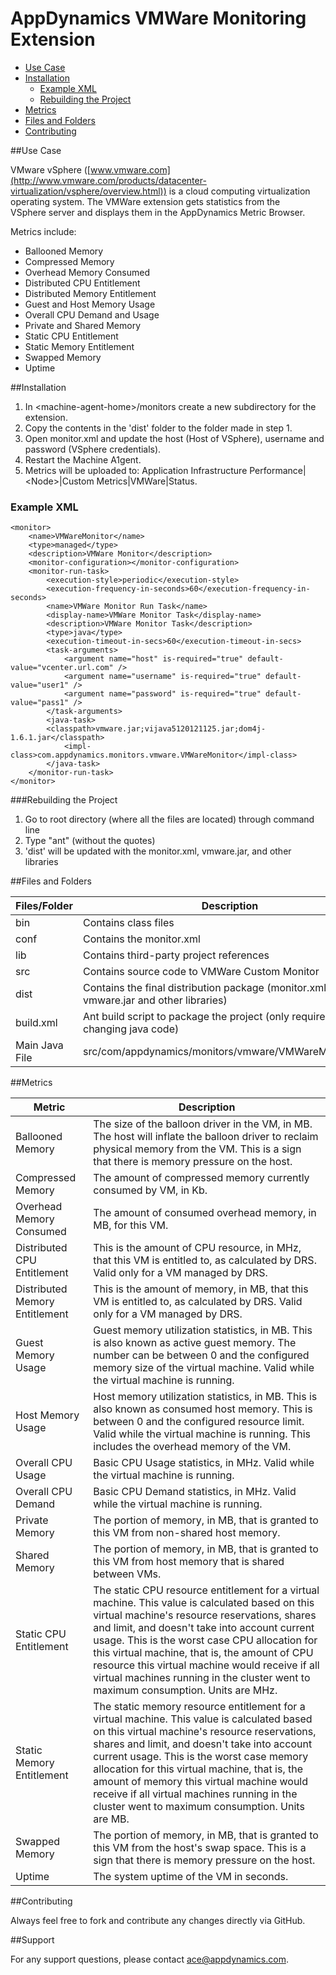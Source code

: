 # AppDynamics VMWare Monitoring Extension

- [Use Case](vmware-readme.md#use-case)
- [Installation](vmware-readme.md#installation)
    - [Example XML](vmware-readme.md#example-xml)
    - [Rebuilding the Project](vmware-readme.md#rebuilding-the-project)
- [Metrics](vmware-readme.md#metrics)
- [Files and Folders](vmware-readme.md#files-and-folders)
- [Contributing](vmware-readme.md#contributing)

##Use Case

VMware vSphere ([www.vmware.com](http://www.vmware.com/products/datacenter-virtualization/vsphere/overview.html))
is a cloud computing virtualization operating system.
The VMWare extension gets statistics from the VSphere server and displays them in the AppDynamics Metric Browser.

Metrics include:

* Ballooned Memory
* Compressed Memory
* Overhead Memory Consumed
* Distributed CPU Entitlement
* Distributed Memory Entitlement
* Guest and Host Memory Usage
* Overall CPU Demand and Usage
* Private and Shared Memory
* Static CPU Entitlement
* Static Memory Entitlement
* Swapped Memory
* Uptime

##Installation

1. In \<machine-agent-home\>/monitors create a new subdirectory for the extension.
2. Copy the contents in the 'dist' folder to the folder made in step 1.
3. Open monitor.xml and update the host (Host of VSphere), username and password (VSphere credentials).
4. Restart the Machine A1gent.
5. Metrics will be uploaded to: Application Infrastructure Performance|\<Node\>|Custom Metrics|VMWare|Status.

### Example XML

    <monitor>
	    <name>VMWareMonitor</name>
	    <type>managed</type>
	    <description>VMWare Monitor</description>
	    <monitor-configuration></monitor-configuration>
	    <monitor-run-task>
		    <execution-style>periodic</execution-style>
		    <execution-frequency-in-seconds>60</execution-frequency-in-seconds>
		    <name>VMWare Monitor Run Task</name>
		    <display-name>VMWare Monitor Task</display-name>
		    <description>VMWare Monitor Task</description>
		    <type>java</type>
		    <execution-timeout-in-secs>60</execution-timeout-in-secs>
		    <task-arguments>
			    <argument name="host" is-required="true" default-value="vcenter.url.com" />
			    <argument name="username" is-required="true" default-value="user1" />
			    <argument name="password" is-required="true" default-value="pass1" />
		    </task-arguments>
		    <java-task>
			<classpath>vmware.jar;vijava5120121125.jar;dom4j-1.6.1.jar</classpath>
			    <impl-class>com.appdynamics.monitors.vmware.VMWareMonitor</impl-class>
		    </java-task>
	    </monitor-run-task>
    </monitor>

###Rebuilding the Project

1. Go to root directory (where all the files are located) through command line
2. Type "ant" (without the quotes)
3. 'dist' will be updated with the monitor.xml, vmware.jar, and other libraries

##Files and Folders

| Files/Folder | Description |
| --- | --- |
| bin | Contains class files |
| conf | Contains the monitor.xml |
| lib | Contains third-party project references |
| src | Contains source code to VMWare Custom Monitor |
| dist | Contains the final distribution package (monitor.xml, vmware.jar and other libraries) |
| build.xml | Ant build script to package the project (only required if changing java code) |
| Main Java File | src/com/appdynamics/monitors/vmware/VMWareMonitor.java

##Metrics

Metric | Description |
| --- | --- |
| Ballooned Memory | The size of the balloon driver in the VM, in MB. The host will inflate the balloon driver to reclaim physical memory from the VM. This is a sign that there is memory pressure on the host. |
| Compressed Memory | The amount of compressed memory currently consumed by VM, in Kb. |
| Overhead Memory Consumed | The amount of consumed overhead memory, in MB, for this VM. |
| Distributed CPU Entitlement | This is the amount of CPU resource, in MHz, that this VM is entitled to, as calculated by DRS. Valid only for a VM managed by DRS.  |
| Distributed Memory Entitlement | This is the amount of memory, in MB, that this VM is entitled to, as calculated by DRS. Valid only for a VM managed by DRS. |
| Guest Memory Usage | Guest memory utilization statistics, in MB. This is also known as active guest memory. The number can be between 0 and the configured memory size of the virtual machine. Valid while the virtual machine is running. |
| Host Memory Usage | Host memory utilization statistics, in MB. This is also known as consumed host memory. This is between 0 and the configured resource limit. Valid while the virtual machine is running. This includes the overhead memory of the VM. |
| Overall CPU Usage | Basic CPU Usage statistics, in MHz. Valid while the virtual machine is running.  |
| Overall CPU Demand | Basic CPU Demand statistics, in MHz. Valid while the virtual machine is running.  |
| Private Memory | The portion of memory, in MB, that is granted to this VM from non-shared host memory. |
| Shared Memory | The portion of memory, in MB, that is granted to this VM from host memory that is shared between VMs.  |
| Static CPU Entitlement | The static CPU resource entitlement for a virtual machine. This value is calculated based on this virtual machine's resource reservations, shares and limit, and doesn't take into account current usage. This is the worst case CPU allocation for this virtual machine, that is, the amount of CPU resource this virtual machine would receive if all virtual machines running in the cluster went to maximum consumption. Units are MHz. |
| Static Memory Entitlement | The static memory resource entitlement for a virtual machine. This value is calculated based on this virtual machine's resource reservations, shares and limit, and doesn't take into account current usage. This is the worst case memory allocation for this virtual machine, that is, the amount of memory this virtual machine would receive if all virtual machines running in the cluster went to maximum consumption. Units are MB. |
| Swapped Memory | The portion of memory, in MB, that is granted to this VM from the host's swap space. This is a sign that there is memory pressure on the host.  |
| Uptime | The system uptime of the VM in seconds. |


##Contributing

Always feel free to fork and contribute any changes directly via GitHub.


##Support

For any support questions, please contact ace@appdynamics.com.

